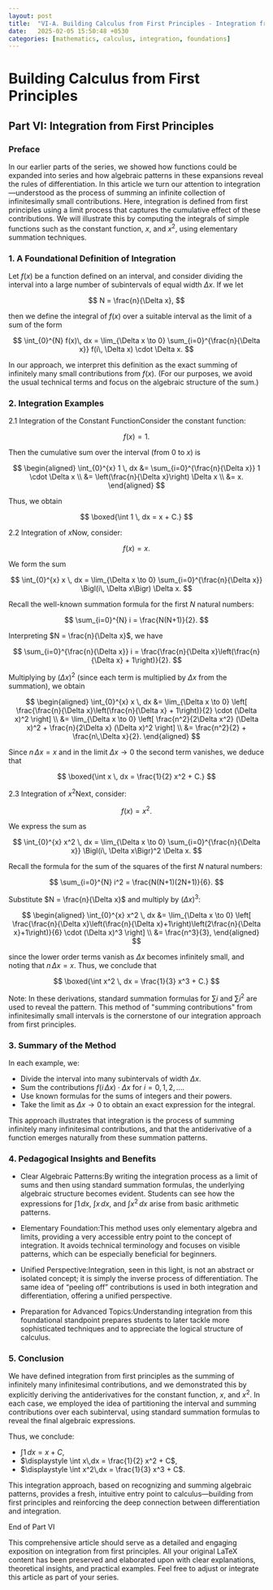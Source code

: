 ```yaml
---
layout: post
title:  "VI-A. Building Calculus from First Principles - Integration from First Principles"
date:   2025-02-05 15:50:48 +0530
categories: [mathematics, calculus, integration, foundations]
---
```


# Building Calculus from First Principles

## Part VI: Integration from First Principles

### Preface

In our earlier parts of the series, we showed how functions could be expanded into series and how algebraic patterns in these expansions reveal the rules of differentiation. In this article we turn our attention to integration—understood as the process of summing an infinite collection of infinitesimally small contributions. Here, integration is defined from first principles using a limit process that captures the cumulative effect of these contributions. We will illustrate this by computing the integrals of simple functions such as the constant function, $x$, and $x^2$, using elementary summation techniques.

### 1. A Foundational Definition of Integration

Let $f(x)$ be a function defined on an interval, and consider dividing the interval into a large number of subintervals of equal width $\Delta x$. If we let


$$
N = \frac{n}{\Delta x},
$$

then we define the integral of $f(x)$ over a suitable interval as the limit of a sum of the form


$$
\int_{0}^{N} f(x)\, dx = \lim_{\Delta x \to 0} \sum_{i=0}^{\frac{n}{\Delta x}} f(i\, \Delta x) \cdot \Delta x.
$$

In our approach, we interpret this definition as the exact summing of infinitely many small contributions from $f(x)$. (For our purposes, we avoid the usual technical terms and focus on the algebraic structure of the sum.)

### 2. Integration Examples

2.1 Integration of the Constant FunctionConsider the constant function:


$$
f(x) = 1.
$$

Then the cumulative sum over the interval (from 0 to $x$) is


$$
\begin{aligned}
\int_{0}^{x} 1 \, dx &= \sum_{i=0}^{\frac{n}{\Delta x}} 1 \cdot \Delta x \\
&= \left(\frac{n}{\Delta x}\right) \Delta x \\
&= x.
\end{aligned}
$$

Thus, we obtain


$$
\boxed{\int 1 \, dx = x + C.}
$$

2.2 Integration of $x$Now, consider:


$$
f(x) = x.
$$

We form the sum


$$
\int_{0}^{x} x \, dx = \lim_{\Delta x \to 0} \sum_{i=0}^{\frac{n}{\Delta x}} \Bigl(i\, \Delta x\Bigr) \Delta x.
$$

Recall the well-known summation formula for the first $N$ natural numbers:


$$
\sum_{i=0}^{N} i = \frac{N(N+1)}{2}.
$$

Interpreting $N = \frac{n}{\Delta x}$, we have


$$
\sum_{i=0}^{\frac{n}{\Delta x}} i = \frac{\frac{n}{\Delta x}\left(\frac{n}{\Delta x} + 1\right)}{2}.
$$

Multiplying by $(\Delta x)^2$ (since each term is multiplied by $\Delta x$ from the summation), we obtain


$$
\begin{aligned}
\int_{0}^{x} x \, dx &= \lim_{\Delta x \to 0} \left[ \frac{\frac{n}{\Delta x}\left(\frac{n}{\Delta x} + 1\right)}{2} \cdot (\Delta x)^2 \right] \\
&= \lim_{\Delta x \to 0} \left[ \frac{n^2}{2\Delta x^2} (\Delta x)^2 + \frac{n}{2\Delta x} (\Delta x)^2 \right] \\
&= \frac{n^2}{2} + \frac{n\,\Delta x}{2}.
\end{aligned}
$$

Since $n\,\Delta x = x$ and in the limit $\Delta x \to 0$ the second term vanishes, we deduce that


$$
\boxed{\int x \, dx = \frac{1}{2} x^2 + C.}
$$

2.3 Integration of $x^2$Next, consider:


$$
f(x) = x^2.
$$

We express the sum as


$$
\int_{0}^{x} x^2 \, dx = \lim_{\Delta x \to 0} \sum_{i=0}^{\frac{n}{\Delta x}} \Bigl(i\, \Delta x\Bigr)^2 \Delta x.
$$

Recall the formula for the sum of the squares of the first $N$ natural numbers:


$$
\sum_{i=0}^{N} i^2 = \frac{N(N+1)(2N+1)}{6}.
$$

Substitute $N = \frac{n}{\Delta x}$ and multiply by $(\Delta x)^3$:


$$
\begin{aligned}
\int_{0}^{x} x^2 \, dx &= \lim_{\Delta x \to 0} \left[ \frac{\frac{n}{\Delta x}\left(\frac{n}{\Delta x}+1\right)\left(2\frac{n}{\Delta x}+1\right)}{6} \cdot (\Delta x)^3 \right] \\
&= \frac{n^3}{3},
\end{aligned}
$$

since the lower order terms vanish as $\Delta x$ becomes infinitely small, and noting that $n\,\Delta x = x$. Thus, we conclude that


$$
\boxed{\int x^2 \, dx = \frac{1}{3} x^3 + C.}
$$

Note: In these derivations, standard summation formulas for $\sum i$ and $\sum i^2$ are used to reveal the pattern. This method of "summing contributions" from infinitesimally small intervals is the cornerstone of our integration approach from first principles.

### 3. Summary of the Method

In each example, we:

- Divide the interval into many subintervals of width $\Delta x$.
- Sum the contributions $f(i\,\Delta x) \cdot \Delta x$ for $i = 0, 1, 2, \ldots$.
- Use known formulas for the sums of integers and their powers.
- Take the limit as $\Delta x \to 0$ to obtain an exact expression for the integral.

This approach illustrates that integration is the process of summing infinitely many infinitesimal contributions, and that the antiderivative of a function emerges naturally from these summation patterns.

### 4. Pedagogical Insights and Benefits

- Clear Algebraic Patterns:By writing the integration process as a limit of sums and then using standard summation formulas, the underlying algebraic structure becomes evident. Students can see how the expressions for $\int 1\,dx$, $\int x\,dx$, and $\int x^2\,dx$ arise from basic arithmetic patterns.


- Elementary Foundation:This method uses only elementary algebra and limits, providing a very accessible entry point to the concept of integration. It avoids technical terminology and focuses on visible patterns, which can be especially beneficial for beginners.


- Unified Perspective:Integration, seen in this light, is not an abstract or isolated concept; it is simply the inverse process of differentiation. The same idea of “peeling off” contributions is used in both integration and differentiation, offering a unified perspective.


- Preparation for Advanced Topics:Understanding integration from this foundational standpoint prepares students to later tackle more sophisticated techniques and to appreciate the logical structure of calculus.



### 5. Conclusion

We have defined integration from first principles as the summing of infinitely many infinitesimal contributions, and we demonstrated this by explicitly deriving the antiderivatives for the constant function, $x$, and $x^2$. In each case, we employed the idea of partitioning the interval and summing contributions over each subinterval, using standard summation formulas to reveal the final algebraic expressions.

Thus, we conclude:

- $\displaystyle \int 1\,dx = x + C$,
- $\displaystyle \int x\,dx = \frac{1}{2} x^2 + C$,
- $\displaystyle \int x^2\,dx = \frac{1}{3} x^3 + C$.

This integration approach, based on recognizing and summing algebraic patterns, provides a fresh, intuitive entry point to calculus—building from first principles and reinforcing the deep connection between differentiation and integration.

End of Part VI

This comprehensive article should serve as a detailed and engaging exposition on integration from first principles. All your original LaTeX content has been preserved and elaborated upon with clear explanations, theoretical insights, and practical examples. Feel free to adjust or integrate this article as part of your series.

